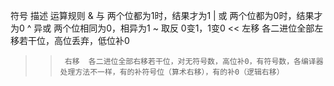 符号	描述	运算规则
&	    与	    两个位都为1时，结果才为1
|	    或	    两个位都为0时，结果才为0
^	    异或	两个位相同为0，相异为1
~	    取反	0变1，1变0
<<	    左移	各二进位全部左移若干位，高位丢弃，低位补0
>>	    右移	各二进位全部右移若干位，对无符号数，高位补0，有符号数，各编译器处理方法不一样，有的补符号位（算术右移），有的补0（逻辑右移）